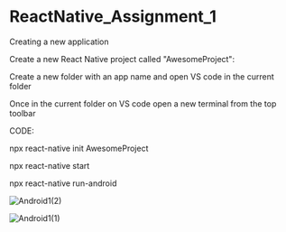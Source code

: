 # ReactNative_Assignment_1

Creating a new application

Create a new React Native project called "AwesomeProject":

Create a new folder with an app name and open VS code in the current folder

Once in the current folder on VS code open a new terminal from the top toolbar


CODE:

npx react-native init AwesomeProject

npx react-native start

npx react-native run-android

![Android1(2)](https://user-images.githubusercontent.com/86832758/124267673-3521a580-db56-11eb-8c8a-4f0c59d2aa75.PNG)

![Android1(1)](https://user-images.githubusercontent.com/86832758/124267707-3fdc3a80-db56-11eb-93e4-ca93dd1c7914.PNG)
